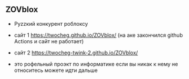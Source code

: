 ## ZOVblox

- Руzzкий конкурент роблоксу

- сайт 1 https://twocheg.github.io/ZOVblox/ (на аке закончился github Actions и сайт не работает)
- сайт 2 https://twocheg-twink-2.github.io/ZOVblox/

- это рофельный проэкт по информатике если вы никак к нему не относитесь можете идти дальше
